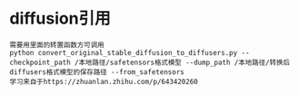 # diffusion引用
    需要用里面的转置函数方可调用
    python convert_original_stable_diffusion_to_diffusers.py --checkpoint_path /本地路径/safetensors格式模型 --dump_path /本地路径/转换后diffusers格式模型的保存路径 --from_safetensors
    学习来自于https://zhuanlan.zhihu.com/p/643420260
